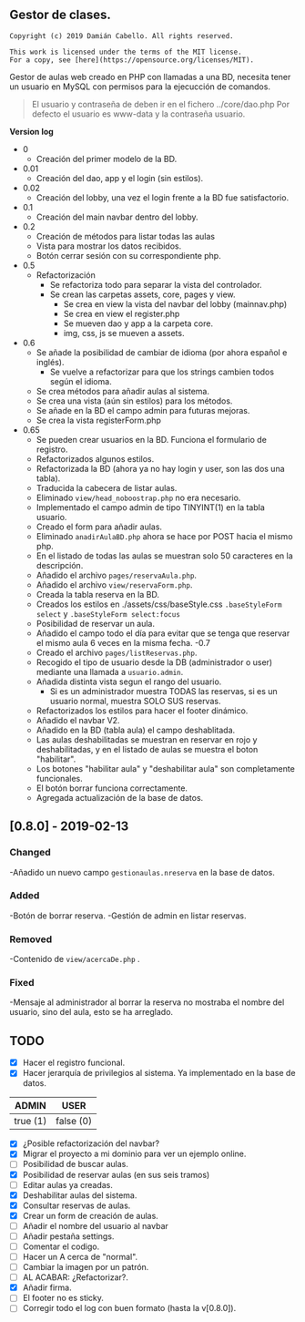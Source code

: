 ## Gestor de clases.

```
Copyright (c) 2019 Damián Cabello. All rights reserved.

This work is licensed under the terms of the MIT license.  
For a copy, see [here](https://opensource.org/licenses/MIT).
```
Gestor de aulas web creado en PHP con llamadas a una BD, necesita tener
un usuario en MySQL con permisos para la ejecucción de comandos.

> El usuario y contraseña de deben ir en el fichero ../core/dao.php
> Por defecto el usuario es www-data y la contraseña usuario.


**Version log**

 - 0
	 - Creación del primer modelo de la BD.
 - 0.01
	 - Creación del dao, app y el login (sin estilos).
 - 0.02
	 - Creación del lobby, una vez el login frente a la BD fue satisfactorio.
 - 0.1
	 - Creación del main navbar dentro del lobby.
 - 0.2
	 - Creación de métodos para listar todas las aulas
	 - Vista para mostrar los datos recibidos.
	 - Botón cerrar sesión con su correspondiente php.
 - 0.5
	 - Refactorización
		 - Se refactoriza todo para separar la vista del controlador.
		 - Se crean las carpetas assets, core, pages y view.
			 - Se crea en view la vista del navbar del lobby (mainnav.php)
			 - Se crea en view el register.php
			 - Se mueven dao y app a la carpeta core.
			 - img, css, js se mueven a assets.
 - 0.6
	 - Se añade la posibilidad de cambiar de idioma (por ahora español e inglés).
		 - Se vuelve a refactorizar para que los strings cambien todos según el idioma.
	 - Se crea métodos para añadir aulas al sistema.
	 - Se crea una vista (aún sin estilos) para los métodos.
	 - Se añade en la BD el campo admin para futuras mejoras.
	 - Se crea la vista registerForm.php
 - 0.65
	 - Se pueden crear usuarios en la BD. Funciona el formulario de registro.
	 - Refactorizados algunos estilos.
	 - Refactorizada la BD (ahora ya no hay login y user, son las dos una tabla).
	 - Traducida la cabecera de listar aulas.
	 - Eliminado `view/head_noboostrap.php` no era necesario.
	 - Implementado el campo admin de tipo TINYINT(1) en la tabla usuario.
	 - Creado el form para añadir aulas.
	 - Eliminado `anadirAulaBD.php` ahora se hace por POST hacia el mismo php.
	 - En el listado de todas las aulas se muestran solo 50 caracteres en la descripción.
	 - Añadido el archivo `pages/reservaAula.php`. 
	 - Añadido el archivo `view/reservaForm.php`. 
	 - Creada la tabla reserva en la BD.
	 - Creados los estilos en ./assets/css/baseStyle.css `.baseStyleForm select` y `.baseStyleForm select:focus`
	 - Posibilidad de reservar un aula.
	 - Añadido el campo todo el día para evitar que se tenga que reservar el mismo aula 6 veces en la misma fecha.
 -0.7  
     - Creado el archivo `pages/listReservas.php`.  
     - Recogido el tipo de usuario desde la DB (administrador o user) mediante una llamada a `usuario.admin`.  
     - Añadida distinta vista segun el rango del usuario.  
        - Si es un administrador muestra TODAS las reservas, si es un usuario normal, muestra SOLO SUS reservas.  
     - Refactorizados los estilos para hacer el footer dinámico.   
     - Añadido el navbar V2.
     - Añadido en la BD (tabla aula) el campo deshablitada.
     - Las aulas deshabilitadas se muestran en reservar en rojo y deshabilitadas, y en el listado de aulas se muestra el boton "habilitar".
     - Los botones "habilitar aula" y "deshabilitar aula"  son completamente funcionales.
     - El botón borrar funciona correctamente.
     - Agregada actualización de la base de datos.
## [0.8.0] - 2019-02-13
### Changed
-Añadido un nuevo campo `gestionaulas.nreserva` en la base de datos.

### Added
-Botón de borrar reserva.
-Gestión de admin en listar reservas.

  ### Removed
-Contenido de `view/acercaDe.php` .

### Fixed
-Mensaje al administrador al borrar la reserva no mostraba el nombre del usuario, sino del aula, esto se ha arreglado.
      
   
   
   
   
 ## TODO  
   
  - [x] Hacer el registro funcional.  
  - [x] Hacer jerarquía de privilegios al sistema. Ya implementado en la base de datos.
    
 |ADMIN|USER  |  
 |--|--|  
 | true (1) |false (0)|  
   
  - [x] ¿Posible refactorización del navbar?  
  - [x] Migrar el proyecto a mi dominio para ver un ejemplo online.  
  - [ ] Posibilidad de buscar aulas.  
  - [x] Posibilidad de reservar aulas (en sus seis tramos)  
  - [ ] Editar aulas ya creadas.  
  - [x] Deshabilitar aulas del sistema.  
  - [x] Consultar reservas de aulas.  
  - [x] Crear un form de creación de aulas.  
  - [ ] Añadir el nombre del usuario al navbar  
  - [ ] Añadir pestaña settings.  
  - [ ] Comentar el codigo.  
  - [ ] Hacer un A cerca de "normal".  
  - [ ] Cambiar la imagen por un patrón.  
  - [ ] AL ACABAR: ¿Refactorizar?.
  - [x] Añadir firma.
  - [ ] El footer no es sticky.
  - [ ] Corregir todo el log con buen formato (hasta la v[0.8.0]).